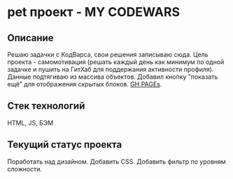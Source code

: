 # pet проект - MY CODEWARS

## Описание
Решаю задачки с КодВарса, свои решения записываю сюда. Цель проекта - самомотивация (решать каждый день как минимум по одной задачке и пушить на ГитХаб для поддержания активности профиля). Данные подтягиваю из массива объектов. Добавил кнопку "показать ещё" для отображения скрытых блоков. [GH PAGEs](https://miardo.github.io/my-codewars/).

## Стек технологий
HTML, JS, БЭМ

## Текущий статус проекта
Поработать над дизайном.
Добавить CSS.
Добавить фильтр по уровням сложности.


